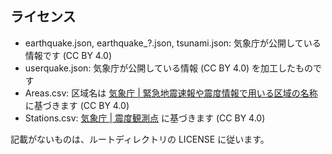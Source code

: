 ## ライセンス

- earthquake.json, earthquake_?.json, tsunami.json: 気象庁が公開している情報です (CC BY 4.0)
- userquake.json: 気象庁が公開している情報 (CC BY 4.0) を加工したものです
- Areas.csv: 区域名は [気象庁 \| 緊急地震速報や震度情報で用いる区域の名称](https://www.data.jma.go.jp/svd/eqev/data/joho/shindo-name.html) に基づきます (CC BY 4.0)
- Stations.csv: [気象庁 \| 震度観測点](https://www.data.jma.go.jp/svd/eqev/data/intens-st/index.html) に基づきます (CC BY 4.0)

記載がないものは、ルートディレクトリの LICENSE に従います。
